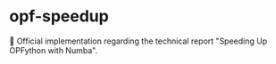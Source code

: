 # opf-speedup
📄 Official implementation regarding the technical report "Speeding Up OPFython with Numba". 
